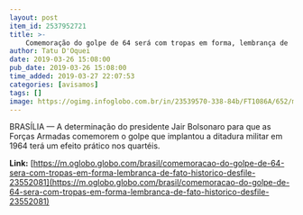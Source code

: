 ```yaml
---
layout: post
item_id: 2537952721
title: >-
    Comemoração do golpe de 64 será com tropas em forma, lembrança de 'fato histórico' e desfile
author: Tatu D'Oquei
date: 2019-03-26 15:08:00
pub_date: 2019-03-26 15:08:00
time_added: 2019-03-27 22:07:53
categories: [avisamos]
tags: []
image: https://ogimg.infoglobo.com.br/in/23539570-338-84b/FT1086A/652/militares-Pablo-Jacob-1.jpg
---
```


BRASÍLIA — A determinação do presidente Jair Bolsonaro para que as Forças Armadas comemorem o golpe que implantou a ditadura militar em 1964 terá um efeito prático nos quartéis.

**Link:** [https://m.oglobo.globo.com/brasil/comemoracao-do-golpe-de-64-sera-com-tropas-em-forma-lembranca-de-fato-historico-desfile-23552081](https://m.oglobo.globo.com/brasil/comemoracao-do-golpe-de-64-sera-com-tropas-em-forma-lembranca-de-fato-historico-desfile-23552081)


